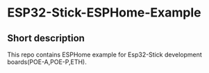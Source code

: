 <!-- Short description -->
# ESP32-Stick-ESPHome-Example
## Short description
This repo contains ESPHome example for Esp32-Stick development boards(POE-A,POE-P,ETH).
